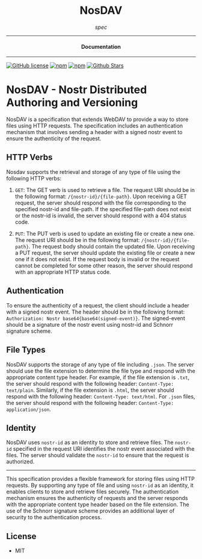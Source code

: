 <div align="center">  
  <h1>NosDAV</h1>
</div>

<div align="center">  
<i>spec</i>
</div>

---

<div align="center">
<h4>Documentation</h4>
</div>

---

[![GitHub license](https://img.shields.io/badge/license-MIT-blue.svg)](https://github.com/nosdav/spec/blob/gh-pages/LICENSE)
[![npm](https://img.shields.io/npm/v/nosdav-spec)](https://npmjs.com/package/nosdav-spec)
[![npm](https://img.shields.io/npm/dw/nosdav-spec.svg)](https://npmjs.com/package/nosdav-spec)
[![Github Stars](https://img.shields.io/github/stars/nosdav/spec.svg)](https://github.com/nosdav/spec/)

# NosDAV - Nostr Distributed Authoring and Versioning

NosDAV is a specification that extends WebDAV to provide a way to store files using HTTP requests. The specification includes an authentication mechanism that involves sending a header with a signed nostr event to ensure the authenticity of the request.

## HTTP Verbs

Nosdav supports the retrieval and storage of any type of file using the following HTTP verbs:

1. `GET`: The GET verb is used to retrieve a file. The request URI should be in the following format: `/{nostr-id}/{file-path}`. Upon receiving a GET request, the server should respond with the file corresponding to the specified nostr-id and file-path. If the specified file-path does not exist or the nostr-id is invalid, the server should respond with a 404 status code.

2. `PUT`: The PUT verb is used to update an existing file or create a new one. The request URI should be in the following format: `/{nostr-id}/{file-path}`. The request body should contain the updated file. Upon receiving a PUT request, the server should update the existing file or create a new one if it does not exist. If the request body is invalid or the request cannot be completed for some other reason, the server should respond with an appropriate HTTP status code.

## Authentication

To ensure the authenticity of a request, the client should include a header with a signed nostr event. The header should be in the following format: `Authorization: Nostr base64{base64(signed-event)}`. The signed-event should be a signature of the nostr event using nostr-id and Schnorr signature scheme.

## File Types

NosDAV supports the storage of any type of file including `.json`. The server should use the file extension to determine the file type and respond with the appropriate content type header. For example, if the file extension is `.txt`, the server should respond with the following header: `Content-Type: text/plain`. Similarly, if the file extension is `.html`, the server should respond with the following header: `Content-Type: text/html`. For `.json` files, the server should respond with the following header: `Content-Type: application/json`.

## Identity

NosDAV uses `nostr-id` as an identity to store and retrieve files. The `nostr-id` specified in the request URI identifies the nostr event associated with the files. The server should validate the `nostr-id` to ensure that the request is authorized.

---

This specification provides a flexible framework for storing files using HTTP requests. By supporting any type of file and using `nostr-id` as an identity, it enables clients to store and retrieve files securely. The authentication mechanism ensures the authenticity of requests and the server responds with the appropriate content type header based on the file extension. The use of the Schnorr signature scheme provides an additional layer of security to the authentication process.



## License

- MIT
